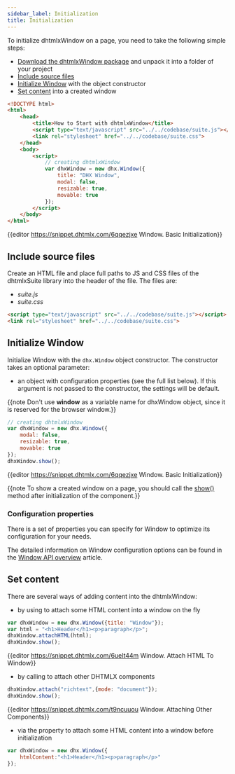 ```yaml
---
sidebar_label: Initialization
title: Initialization
---          
```


To initialize dhtmlxWindow on a page, you need to take the following simple steps:

- [Download the dhtmlxWindow package](https://dhtmlx.com/docs/products/dhtmlxSuite/download.shtml) and unpack it into a folder of your project
- [Include source files](#include-source-files)
- [Initialize Window](#initialize-window) with the object constructor
- [Set content](#set-content) into a created window

~~~html title="index.html"
<!DOCTYPE html>
<html>
    <head>
        <title>How to Start with dhtmlxWindow</title>         
        <script type="text/javascript" src="../../codebase/suite.js"></script>
        <link rel="stylesheet" href="../../codebase/suite.css">
    </head>
    <body>
        <script>
            // creating dhtmlxWindow 
            var dhxWindow = new dhx.Window({
                title: "DHX Window",
				modal: false,
				resizable: true,
				movable: true
			});
        </script>
    </body>
</html>
~~~

{{editor	https://snippet.dhtmlx.com/6qqezjxe	Window. Basic Initialization}}

Include source files
--------------------

Create an HTML file and place full paths to JS and CSS files of the dhtmlxSuite library into the header of the file. The files are:

- *suite.js*
- *suite.css*

~~~html title="index.html"
<script type="text/javascript" src="../../codebase/suite.js"></script>
<link rel="stylesheet" href="../../codebase/suite.css">
~~~


Initialize Window
----------------------

Initialize Window with the `dhx.Window` object constructor. The constructor takes an optional parameter:

- an object with configuration properties (see the full list below). If this argument is not passed to the constructor, the settings will be default.

{{note Don't use **window** as a variable name for dhxWindow object, since it is reserved for the browser window.}}

~~~js title="script.js"
// creating dhtmlxWindow
var dhxWindow = new dhx.Window({
    modal: false,
	resizable: true,
	movable: true
});
dhxWindow.show();
~~~

{{editor	https://snippet.dhtmlx.com/6qqezjxe	Window. Basic Initialization}}

{{note To show a created window on a page, you should call the [show()](window/api/window_show_method.md) method after initialization of the component.}}

### Configuration properties

There is a set of properties you can specify for Window to optimize its configuration for your needs.

The detailed information on Window configuration options can be found in the [Window API overview](window/api/api_overview.md#properties) article.

Set content
--------------

There are several ways of adding content into the dhtmlxWindow:

- by using [](window/api/window_attachhtml_method.md) to attach some HTML content into a window on the fly

~~~js
var dhxWindow = new dhx.Window({title: "Window"});
var html = "<h1>Header</h1><p>paragraph</p>";
dhxWindow.attachHTML(html);
dhxWindow.show();
~~~

{{editor	https://snippet.dhtmlx.com/6uelt44m	Window. Attach HTML To Window}}

- by calling [](window/api/window_attach_method.md) to attach other DHTMLX components

~~~js
dhxWindow.attach("richtext",{mode: "document"});
dhxWindow.show();
~~~

{{editor	https://snippet.dhtmlx.com/t9ncuuou	Window. Attaching Other Components}}


- via the [](window/api/window_html_config.md) property to attach some HTML content into a window before initialization

~~~js
var dhxWindow = new dhx.Window({
	htmlContent:"<h1>Header</h1><p>paragraph</p>"
});
~~~




